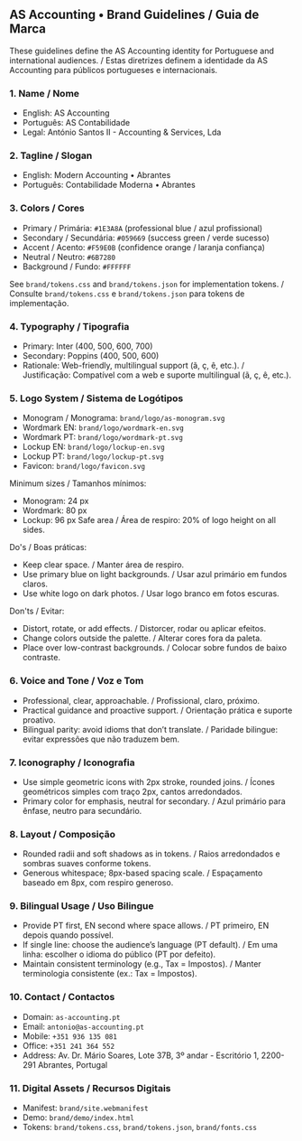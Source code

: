 ## AS Accounting • Brand Guidelines / Guia de Marca

These guidelines define the AS Accounting identity for Portuguese and international audiences. / Estas diretrizes definem a identidade da AS Accounting para públicos portugueses e internacionais.

### 1. Name / Nome
- English: AS Accounting
- Português: AS Contabilidade
- Legal: António Santos II - Accounting & Services, Lda

### 2. Tagline / Slogan
- English: Modern Accounting • Abrantes
- Português: Contabilidade Moderna • Abrantes

### 3. Colors / Cores
- Primary / Primária: `#1E3A8A` (professional blue / azul profissional)
- Secondary / Secundária: `#059669` (success green / verde sucesso)
- Accent / Acento: `#F59E0B` (confidence orange / laranja confiança)
- Neutral / Neutro: `#6B7280`
- Background / Fundo: `#FFFFFF`

See `brand/tokens.css` and `brand/tokens.json` for implementation tokens. / Consulte `brand/tokens.css` e `brand/tokens.json` para tokens de implementação.

### 4. Typography / Tipografia
- Primary: Inter (400, 500, 600, 700)
- Secondary: Poppins (400, 500, 600)
- Rationale: Web-friendly, multilingual support (ã, ç, ê, etc.). / Justificação: Compatível com a web e suporte multilingual (ã, ç, ê, etc.).

### 5. Logo System / Sistema de Logótipos
- Monogram / Monograma: `brand/logo/as-monogram.svg`
- Wordmark EN: `brand/logo/wordmark-en.svg`
- Wordmark PT: `brand/logo/wordmark-pt.svg`
- Lockup EN: `brand/logo/lockup-en.svg`
- Lockup PT: `brand/logo/lockup-pt.svg`
- Favicon: `brand/logo/favicon.svg`

Minimum sizes / Tamanhos mínimos:
- Monogram: 24 px
- Wordmark: 80 px
- Lockup: 96 px
Safe area / Área de respiro: 20% of logo height on all sides.

Do's / Boas práticas:
- Keep clear space. / Manter área de respiro.
- Use primary blue on light backgrounds. / Usar azul primário em fundos claros.
- Use white logo on dark photos. / Usar logo branco em fotos escuras.

Don'ts / Evitar:
- Distort, rotate, or add effects. / Distorcer, rodar ou aplicar efeitos.
- Change colors outside the palette. / Alterar cores fora da paleta.
- Place over low-contrast backgrounds. / Colocar sobre fundos de baixo contraste.

### 6. Voice and Tone / Voz e Tom
- Professional, clear, approachable. / Profissional, claro, próximo.
- Practical guidance and proactive support. / Orientação prática e suporte proativo.
- Bilingual parity: avoid idioms that don’t translate. / Paridade bilingue: evitar expressões que não traduzem bem.

### 7. Iconography / Iconografia
- Use simple geometric icons with 2px stroke, rounded joins. / Ícones geométricos simples com traço 2px, cantos arredondados.
- Primary color for emphasis, neutral for secondary. / Azul primário para ênfase, neutro para secundário.

### 8. Layout / Composição
- Rounded radii and soft shadows as in tokens. / Raios arredondados e sombras suaves conforme tokens.
- Generous whitespace; 8px-based spacing scale. / Espaçamento baseado em 8px, com respiro generoso.

### 9. Bilingual Usage / Uso Bilingue
- Provide PT first, EN second where space allows. / PT primeiro, EN depois quando possível.
- If single line: choose the audience’s language (PT default). / Em uma linha: escolher o idioma do público (PT por defeito).
- Maintain consistent terminology (e.g., Tax = Impostos). / Manter terminologia consistente (ex.: Tax = Impostos).

### 10. Contact / Contactos
- Domain: `as-accounting.pt`
- Email: `antonio@as-accounting.pt`
- Mobile: `+351 936 135 081`
- Office: `+351 241 364 552`
- Address: Av. Dr. Mário Soares, Lote 37B, 3º andar - Escritório 1, 2200-291 Abrantes, Portugal

### 11. Digital Assets / Recursos Digitais
- Manifest: `brand/site.webmanifest`
- Demo: `brand/demo/index.html`
- Tokens: `brand/tokens.css`, `brand/tokens.json`, `brand/fonts.css`


